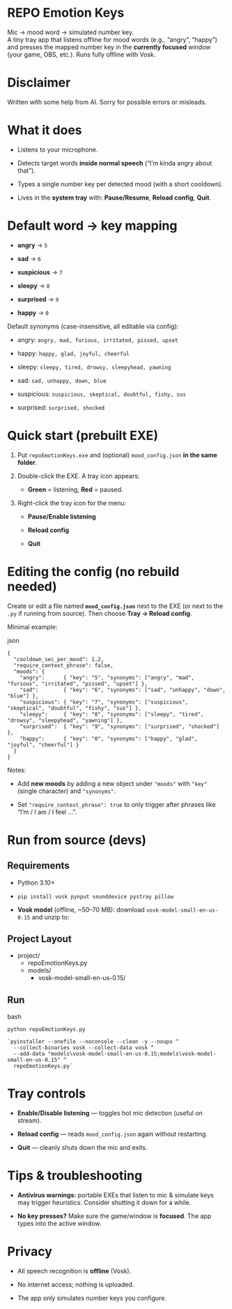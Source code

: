 
# REPO Emotion Keys

Mic → mood word → simulated number key.  
A tiny tray app that listens offline for mood words (e.g., “angry”, “happy”) and presses the mapped number key in the **currently focused** window (your game, OBS, etc.). Runs fully offline with Vosk.

# Disclaimer
Written with some help from AI. Sorry for possible errors or misleads.

# What it does

-   Listens to your microphone.
    
-   Detects target words **inside normal speech** (“I’m kinda angry about that”).
    
-   Types a single number key per detected mood (with a short cooldown).
    
-   Lives in the **system tray** with: **Pause/Resume**, **Reload config**, **Quit**.
    

# Default word → key mapping

-   **angry** → `5`
    
-   **sad** → `6`
    
-   **suspicious** → `7`
    
-   **sleepy** → `8`
    
-   **surprised** → `9`
    
-   **happy** → `0`
    

Default synonyms (case-insensitive, all editable via config):

-   angry: `angry, mad, furious, irritated, pissed, upset`
    
-   happy: `happy, glad, joyful, cheerful`
    
-   sleepy: `sleepy, tired, drowsy, sleepyhead, yawning`
    
-   sad: `sad, unhappy, down, blue`
    
-   suspicious: `suspicious, skeptical, doubtful, fishy, sus`
    
-   surprised: `surprised, shocked`
    

# Quick start (prebuilt EXE)

1.  Put `repoEmotionKeys.exe` and (optional) `mood_config.json` **in the same folder**.
    
2.  Double-click the EXE. A tray icon appears:
    
    -   **Green** = listening, **Red** = paused.
        
3.  Right-click the tray icon for the menu:
    
    -   **Pause/Enable listening**
        
    -   **Reload config**
        
    -   **Quit**
        

# Editing the config (no rebuild needed)

Create or edit a file named **`mood_config.json`** next to the EXE (or next to the `.py` if running from source). Then choose **Tray → Reload config**.

Minimal example:

json

    {
      "cooldown_sec_per_mood": 1.2,
      "require_context_phrase": false,
      "moods": {
        "angry":      { "key": "5", "synonyms": ["angry", "mad", "furious", "irritated", "pissed", "upset"] },
        "sad":        { "key": "6", "synonyms": ["sad", "unhappy", "down", "blue"] },
        "suspicious": { "key": "7", "synonyms": ["suspicious", "skeptical", "doubtful", "fishy", "sus"] },
        "sleepy":     { "key": "8", "synonyms": ["sleepy", "tired", "drowsy", "sleepyhead", "yawning"] },
        "surprised":  { "key": "9", "synonyms": ["surprised", "shocked"] },
        "happy":      { "key": "0", "synonyms": ["happy", "glad", "joyful", "cheerful"] }
      }
    }

Notes:

-   Add **new moods** by adding a new object under `"moods"` with `"key"` (single character) and `"synonyms"`.
    
-   Set `"require_context_phrase": true` to only trigger after phrases like “I’m / I am / I feel …”.
    

# Run from source (devs)

## Requirements

-   Python 3.10+
    
-   `pip install vosk pynput sounddevice pystray pillow`
    
-   **Vosk model** (offline, ~50–70 MB): download `vosk-model-small-en-us-0.15` and unzip to:
    
## Project Layout

 - project/
	 - repoEmotionKeys.py
	 - models/
		 - vosk-model-small-en-us-0.15/



## Run

bash

`python repoEmotionKeys.py` 

    
    `pyinstaller --onefile --noconsole --clean -y --noupx ^
      --collect-binaries vosk --collect-data vosk ^
      --add-data "models\vosk-model-small-en-us-0.15;models\vosk-model-small-en-us-0.15" ^
      repoEmotionKeys.py`

# Tray controls

-   **Enable/Disable listening** — toggles hot mic detection (useful on stream).
    
-   **Reload config** — reads `mood_config.json` again without restarting.
    
-   **Quit** — cleanly shuts down the mic and exits.
    

# Tips & troubleshooting

-   **Antivirus warnings:** portable EXEs that listen to mic & simulate keys may trigger heuristics. Consider shutting it down for a while.
    
-   **No key presses?** Make sure the game/window is **focused**. The app types into the active window.

    
# Privacy

-   All speech recognition is **offline** (Vosk).
    
-   No internet access; nothing is uploaded.
    
-   The app only simulates number keys you configure.
